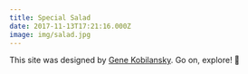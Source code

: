 ```yaml
---
title: Special Salad
date: 2017-11-13T17:21:16.000Z
image: img/salad.jpg
---
```


This site was designed by [Gene Kobilansky](https://lancekey.com). Go on, explore! 💪
